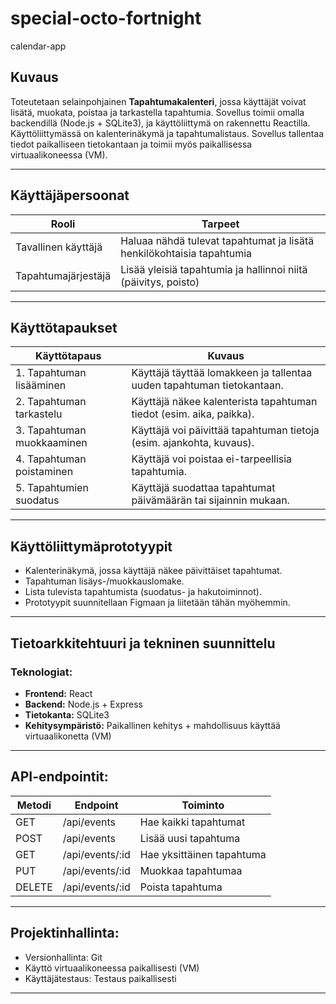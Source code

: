 # special-octo-fortnight
calendar-app

## Kuvaus
Toteutetaan selainpohjainen **Tapahtumakalenteri**, jossa käyttäjät voivat lisätä, muokata, poistaa ja tarkastella tapahtumia. Sovellus toimii omalla backendillä (Node.js + SQLite3), ja käyttöliittymä on rakennettu Reactilla. Käyttöliittymässä on kalenterinäkymä ja tapahtumalistaus. Sovellus tallentaa tiedot paikalliseen tietokantaan ja toimii myös paikallisessa virtuaalikoneessa (VM).

---

## Käyttäjäpersoonat
| Rooli                | Tarpeet                                                                |
|----------------------|------------------------------------------------------------------------|
| Tavallinen käyttäjä  | Haluaa nähdä tulevat tapahtumat ja lisätä henkilökohtaisia tapahtumia  |
| Tapahtumajärjestäjä  | Lisää yleisiä tapahtumia ja hallinnoi niitä (päivitys, poisto)         |

---

## Käyttötapaukset
| Käyttötapaus               | Kuvaus                                                                 |
|----------------------------|------------------------------------------------------------------------|
| 1. Tapahtuman lisääminen   | Käyttäjä täyttää lomakkeen ja tallentaa uuden tapahtuman tietokantaan. |
| 2. Tapahtuman tarkastelu   | Käyttäjä näkee kalenterista tapahtuman tiedot (esim. aika, paikka).    |
| 3. Tapahtuman muokkaaminen | Käyttäjä voi päivittää tapahtuman tietoja (esim. ajankohta, kuvaus).   |
| 4. Tapahtuman poistaminen  | Käyttäjä voi poistaa ei-tarpeellisia tapahtumia.                       |
| 5. Tapahtumien suodatus    | Käyttäjä suodattaa tapahtumat päivämäärän tai sijainnin mukaan.        |

---

## Käyttöliittymäprototyypit
- Kalenterinäkymä, jossa käyttäjä näkee päivittäiset tapahtumat.
- Tapahtuman lisäys-/muokkauslomake.
- Lista tulevista tapahtumista (suodatus- ja hakutoiminnot).
- Prototyypit suunnitellaan Figmaan ja liitetään tähän myöhemmin.

---

## Tietoarkkitehtuuri ja tekninen suunnittelu
### Teknologiat:
- **Frontend:** React
- **Backend:** Node.js + Express
- **Tietokanta:** SQLite3
- **Kehitysympäristö:** Paikallinen kehitys + mahdollisuus käyttää virtuaalikonetta (VM)

---

## API-endpointit:
| Metodi 	| Endpoint     	    | Toiminto                  |
|---------|-------------------|---------------------------|
| GET     | /api/events     	| Hae kaikki tapahtumat     |
| POST   	| /api/events     	| Lisää uusi tapahtuma      |
| GET    	| /api/events/:id 	| Hae yksittäinen tapahtuma |
| PUT    	| /api/events/:id 	| Muokkaa tapahtumaa        |
| DELETE 	| /api/events/:id 	| Poista tapahtuma          |

---

## Projektinhallinta:
- Versionhallinta: Git 
- Käyttö virtuaalikoneessa paikallisesti (VM) 
- Käyttäjätestaus: Testaus paikallisesti

---
